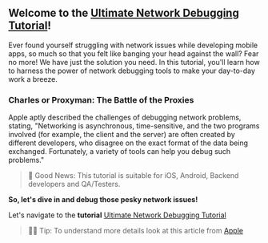 

## Welcome to the [Ultimate Network Debugging Tutorial](https://www.emadgnia.com/posts/NetworkingTutorial/)!

Ever found yourself struggling with network issues while developing mobile apps, so much so that you felt like banging your head against the wall? Fear no more! We have just the solution you need. In this tutorial, you'll learn how to harness the power of network debugging tools to make your day-to-day work a breeze.

### Charles or Proxyman: The Battle of the Proxies

Apple aptly described the challenges of debugging network problems, stating, "Networking is asynchronous, time-sensitive, and the two programs involved (for example, the client and the server) are often created by different developers, who disagree on the exact format of the data being exchanged. Fortunately, a variety of tools can help you debug such problems."

> 📣 Good News: This tutorial is suitable for iOS, Android, Backend developers and QA/Testers. 
        
**So, let's dive in and debug those pesky network issues!**


Let's navigate to the **tutorial** [Ultimate Network Debugging Tutorial](https://www.emadgnia.com/StarProxy/tutorials/tutorial-table-of-contents/)

> 🧑‍💻 Tip: To understand more details look at this article from [Apple](https://developer.apple.com/news/?id=g9ejcf8y)

